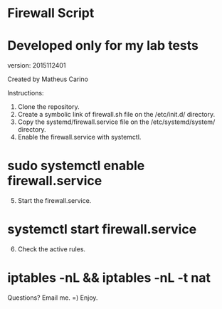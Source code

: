 
# Firewall Script
# Developed only for my lab tests

version: 2015112401

Created by Matheus Carino

Instructions:

1. Clone the repository.
2. Create a symbolic link of firewall.sh file on the /etc/init.d/ directory.
3. Copy the systemd/firewall.service file on the /etc/systemd/system/ directory.
4. Enable the firewall.service with systemctl.
# sudo systemctl enable firewall.service
5. Start the firewall.service.
# systemctl start firewall.service
6. Check the active rules.
# iptables -nL && iptables -nL -t nat

Questions? Email me. =) Enjoy.
